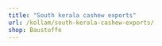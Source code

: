 ```yaml
---
title: "South kerala cashew exports"
url: /kollam/south-kerala-cashew-exports/
shop: Baustoffe
---
```

